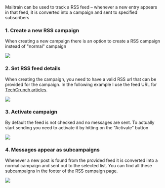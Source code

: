 Mailtrain can be used to track a RSS feed – whenever a new entry appears in that feed, it is converted into a campaign and sent to specified subscribers

### 1. Create a new RSS campaign

When creating a new campaign there is an option to create a RSS campaign instead of "normal" campaign

![](https://cldup.com/BcGgDgh5Sk.png)

### 2. Set RSS feed details

When creating the campaign, you need to have a valid RSS url that can be provided for the campaign. In the following example I use the feed URL for [TechCrunch articles](techcrunch.com/feed).

![](https://cldup.com/z-98vJ3RWO.png)

### 3. Activate campaign

By default the feed is not checked and no messages are sent. To actually start sending you need to activate it by hitting on the "Activate" button

![](https://cldup.com/-3gp38NilP.png)

### 4. Messages appear as subcampaigns

Whenever a new post is found from the provided feed it is converted into a normal campaign and sent out to the selected list. You can find all these subcampaigns in the footer of the RSS campaign page.

![](https://cldup.com/4p_FP_yzOG.png)